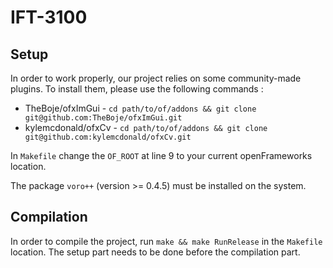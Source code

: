 # IFT-3100

## Setup

In order to work properly, our project relies on some community-made plugins. To install them,
please use the following commands :

- TheBoje/ofxImGui - `cd path/to/of/addons && git clone git@github.com:TheBoje/ofxImGui.git`
- kylemcdonald/ofxCv - `cd path/to/of/addons && git clone git@github.com:kylemcdonald/ofxCv.git`

In `Makefile` change the `OF_ROOT` at line 9 to your current openFrameworks location.

The package `voro++` (version >= 0.4.5) must be installed on the system.

## Compilation

In order to compile the project, run `make && make RunRelease` in the `Makefile` location. The setup part needs to be done before the compilation part.
